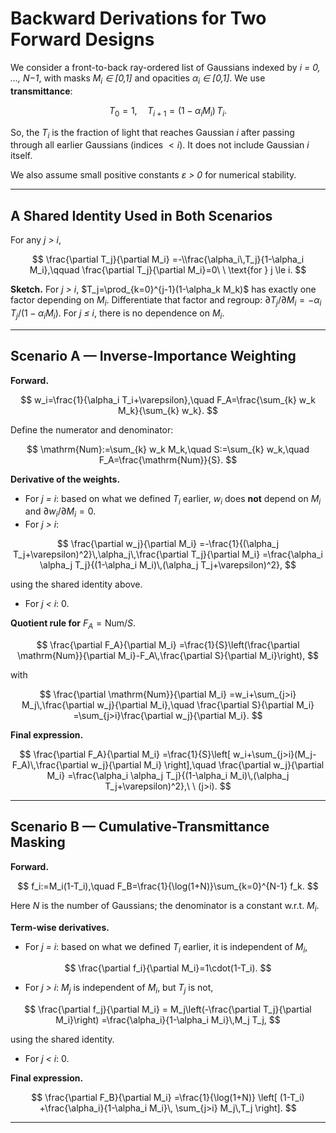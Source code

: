 # Backward Derivations for Two Forward Designs

We consider a front-to-back ray-ordered list of Gaussians indexed by *i = 0, ..., N−1*, with masks *M<sub>i</sub> ∈ [0,1]* and opacities *α<sub>i</sub> ∈ [0,1]*. We use **transmittance**:

$$
T_0=1,\quad T_{i+1}=(1-\alpha_i M_i)\,T_i.
$$

So, the $T_i$ is the fraction of light that reaches Gaussian $i$ after passing through all earlier Gaussians (indices $< i$). It does not include Gaussian $i$ itself.

We also assume small positive constants *ε > 0* for numerical stability.

---

## A Shared Identity Used in Both Scenarios

For any *j > i*,

$$
\frac{\partial T_j}{\partial M_i}
=-\\frac{\alpha_i\,T_j}{1-\alpha_i M_i},\qquad
\frac{\partial T_j}{\partial M_i}=0\ \ \text{for } j \le i.
$$

**Sketch.** For *j > i*, $T_j=\prod_{k=0}^{j-1}(1-\alpha_k M_k)$ has exactly one factor depending on *M<sub>i</sub>*. Differentiate that factor and regroup:
$\partial T_j/\partial M_i=-\alpha_i\,T_j/(1-\alpha_i M_i)$. For *j ≤ i*, there is no dependence on *M<sub>i</sub>*.

---

## Scenario A — Inverse-Importance Weighting

**Forward.**

$$
w_i=\frac{1}{\alpha_i T_i+\varepsilon},\quad
F_A=\frac{\sum_{k} w_k M_k}{\sum_{k} w_k}.
$$

Define the numerator and denominator:

$$
\mathrm{Num}:=\sum_{k} w_k M_k,\quad
S:=\sum_{k} w_k,\quad
F_A=\frac{\mathrm{Num}}{S}.
$$

**Derivative of the weights.**

- For *j = i*: based on what we defined *T<sub>i</sub>* earlier, *w<sub>i</sub>* does **not** depend on *M<sub>i</sub>* and $\partial w_i/\partial M_i=0$.
- For *j > i*:

$$
\frac{\partial w_j}{\partial M_i}
=-\frac{1}{(\alpha_j T_j+\varepsilon)^2}\,\alpha_j\,\frac{\partial T_j}{\partial M_i}
=\frac{\alpha_i \alpha_j T_j}{(1-\alpha_i M_i)\,(\alpha_j T_j+\varepsilon)^2},
$$

using the shared identity above.

- For *j < i*: 0.

**Quotient rule for** $F_A=\mathrm{Num}/S$.

$$
\frac{\partial F_A}{\partial M_i}
=\frac{1}{S}\left(\frac{\partial \mathrm{Num}}{\partial M_i}-F_A\,\frac{\partial S}{\partial M_i}\right),
$$

with

$$
\frac{\partial \mathrm{Num}}{\partial M_i}
=w_i+\sum_{j>i} M_j\,\frac{\partial w_j}{\partial M_i},\quad
\frac{\partial S}{\partial M_i}
=\sum_{j>i}\frac{\partial w_j}{\partial M_i}.
$$

**Final expression.**

$$
\frac{\partial F_A}{\partial M_i}
=\frac{1}{S}\left[
w_i+\sum_{j>i}(M_j-F_A)\,\frac{\partial w_j}{\partial M_i}
\right],\quad
\frac{\partial w_j}{\partial M_i}
=\frac{\alpha_i \alpha_j T_j}{(1-\alpha_i M_i)\,(\alpha_j T_j+\varepsilon)^2},\ \ (j>i).
$$


---

## Scenario B — Cumulative-Transmittance Masking

**Forward.**

$$
f_i:=M_i(1-T_i),\quad
F_B=\frac{1}{\log(1+N)}\sum_{k=0}^{N-1} f_k.
$$

Here *N* is the number of Gaussians; the denominator is a constant w.r.t. *M<sub>i</sub>*.

**Term-wise derivatives.**

- For *j = i*: based on what we defined *T<sub>i</sub>* earlier, it is independent of *M<sub>i</sub>*,

$$
\frac{\partial f_i}{\partial M_i}=1\cdot(1-T_i).
$$

- For *j > i*: *M<sub>j</sub>* is independent of *M<sub>i</sub>*, but *T<sub>j</sub>* is not,

$$
\frac{\partial f_j}{\partial M_i}
= M_j\left(-\frac{\partial T_j}{\partial M_i}\right)
=\frac{\alpha_i}{1-\alpha_i M_i}\,M_j T_j,
$$

using the shared identity.

- For *j < i*: 0.

**Final expression.**

$$
\frac{\partial F_B}{\partial M_i}
=\frac{1}{\log(1+N)}
\left[
(1-T_i)
+\frac{\alpha_i}{1-\alpha_i M_i}\,
\sum_{j>i} M_j\,T_j
\right].
$$

---

